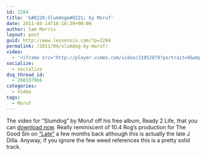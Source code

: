 ```yaml
---
id: 2284
title: '&#8220;Slumdog&#8221; by Moruf'
date: 2011-04-14T16:18:39+00:00
author: Sam Morris
layout: post
guid: http://www.lessonsix.com/?p=2284
permalink: /2011/04/slumdog-by-moruf/
video:
  - '<iframe src="http://player.vimeo.com/video/21052879?portrait=0&amp;color=ffffff" width="540" height="304" frameborder="0"></iframe>'
socialize:
  - socialize
dsq_thread_id:
  - 280337966
categories:
  - Video
tags:
  - Moruf
---
```

The video for &#8220;Slumdog&#8221; by Moruf off his free album, Ready 2 Life, that you can [download now](http://ready2live.tumblr.com/). Really reminiscent of 10.4 Rog&#8217;s production for The Good Sin on [&#8220;Late&#8221;](http://www.lessonsix.com/2011/02/the-good-sin-10-4-rogs-late/) a few months back although this is actually the late J Dilla. Anyway, if you ignore the few weed references this is a pretty solid track.